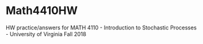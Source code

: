 # Math4410HW
HW practice/answers for MATH 4110 - Introduction to Stochastic Processes - University of Virginia Fall 2018
